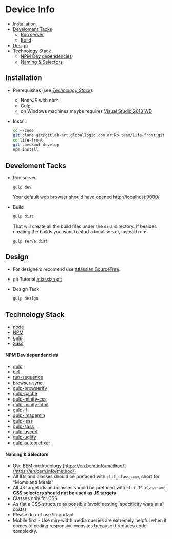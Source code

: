 Device Info
======================
- [Installation](#installation)
- [Develoment Tacks](#develoment-tacks)
  - [Run server](#run-server)
  - [Build](#build)
- [Design](#design)
- [Technology Stack](#technology-stack)
  - [NPM Dev dependencies](#npm-dev-dependencies)
  - [Naming & Selectors](#naming-&-selectors)


Installation
------------

- Prerequisites (see _[Technology Stack](#technology-stack)_):

    * NodeJS with npm
    * Gulp
    * on Windows machines maybe requires [Visual Studio 2013 WD](https://www.visualstudio.com/downloads/download-visual-studio-vs#d-express-windows-desktop)

- Install:
    ```bash
    cd ~/code
    git clone git@gitlab-art.globallogic.com.ar:ko-team/life-front.git
    cd life-front
    git checkout develop
    npm install
    ```

Develoment Tacks
----------------

- Run server
  ```bash
  gulp dev
  ```
  Your default web browser should have opened [http://localhost:9000/](http://localhost:9000/)

- Build
  ```bash
  gulp dist
  ```
  That will create all the build files under the `dist` directory.
  If besides creating the builds you want to start a local server, instead run:
  ```bash
  gulp serve:dist
  ```

Design
------
- For designers recomend use [atlassian SourceTree](https://www.sourcetreeapp.com/).
- git Tutorial [atlassian git](https://www.atlassian.com/git/)

- Design Tack
  ```bash
  gulp design
  ```


Technology Stack
---------------

- [node](https://nodejs.org/en/ "gulp")
- [NPM](http://npmjs.org "NPM")
- [gulp](http://gulpjs.com "gulp")
- [Sass](http://sass-lang.com "Sass")

#### NPM Dev dependencies
- [gulp](https://www.npmjs.com/package/gulp)
- [del](https://www.npmjs.com/package/del)
- [run-sequence](https://www.npmjs.com/package/run-sequence)
- [browser-sync](https://www.npmjs.com/package/browser-sync)
- [gulp-browserify](https://www.npmjs.com/package/browserify)
- [gulp-cache](https://www.npmjs.com/package/gulp-cache)
- [gulp-minify-css](https://www.npmjs.com/package/gulp-minify-css)
- [gulp-minify-html](https://www.npmjs.com/package/gulp-minify-html)
- [gulp-if](https://www.npmjs.com/package/gulp-if)
- [gulp-imagemin](https://www.npmjs.com/package/gulp-imagemin)
- [gulp-less](https://www.npmjs.com/package/gulp-less)
- [gulp-sass](https://www.npmjs.com/package/gulp-sass)
- [gulp-useref](https://www.npmjs.com/package/gulp-useref)
- [gulp-uglify](https://www.npmjs.com/package/gulp-uglify)
- [gulp-autoprefixer](https://www.npmjs.com/package/gulp-autoprefixer)

#### Naming & Selectors
- Use BEM methodology [https://en.bem.info/method/](https://en.bem.info/method/)
- All IDs and classes should be prefaced with `clif_classname`, short for "Moms and Meals"
- All JS target ids and classes should be prefaced with `clif_JS_classname`, **CSS selectors should not be used as JS targets**
- Classes only for CSS
- As flat a CSS structure as possible (avoid nesting, specificity wars at all costs)
- Please do not use !important
- Mobile first - Use min-width media queries are extremely helpful when it comes to coding responsive websites because it reduces code complexity.
